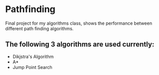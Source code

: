 # Pathfinding
Final project for my algorithms class, shows the performance between different path finding algorithms.

## The following 3 algorithms are used currently:

- Dikjstra's Algorithm
- A*
- Jump Point Search

